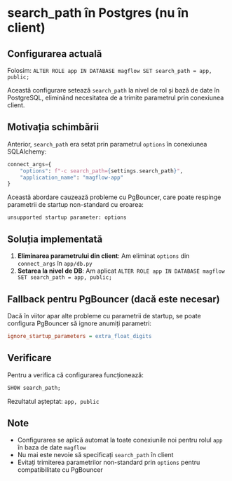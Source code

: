 # search_path în Postgres (nu în client)

## Configurarea actuală

Folosim: `ALTER ROLE app IN DATABASE magflow SET search_path = app, public;`

Această configurare setează `search_path` la nivel de rol și bază de date în PostgreSQL, eliminând necesitatea de a trimite parametrul prin conexiunea client.

## Motivația schimbării

Anterior, `search_path` era setat prin parametrul `options` în conexiunea SQLAlchemy:

```python
connect_args={
    "options": f"-c search_path={settings.search_path}",
    "application_name": "magflow-app"
}
```

Această abordare cauzează probleme cu PgBouncer, care poate respinge parametrii de startup non-standard cu eroarea:

```
unsupported startup parameter: options
```

## Soluția implementată

1. **Eliminarea parametrului din client**: Am eliminat `options` din `connect_args` în `app/db.py`
1. **Setarea la nivel de DB**: Am aplicat `ALTER ROLE app IN DATABASE magflow SET search_path = app, public;`

## Fallback pentru PgBouncer (dacă este necesar)

Dacă în viitor apar alte probleme cu parametrii de startup, se poate configura PgBouncer să ignore anumiți parametri:

```ini
ignore_startup_parameters = extra_float_digits
```

## Verificare

Pentru a verifica că configurarea funcționează:

```sql
SHOW search_path;
```

Rezultatul așteptat: `app, public`

## Note

- Configurarea se aplică automat la toate conexiunile noi pentru rolul `app` în baza de date `magflow`
- Nu mai este nevoie să specificați `search_path` în client
- Evitați trimiterea parametrilor non-standard prin `options` pentru compatibilitate cu PgBouncer
